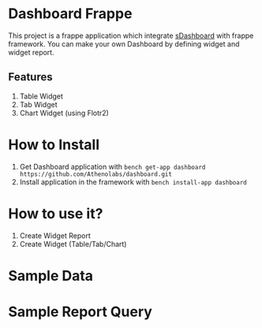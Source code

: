 Dashboard Frappe
=================
This project is a frappe application which integrate [sDashboard](https://github.com/ModelN/sDashboard) with frappe framework.
You can make your own Dashboard by defining widget and widget report.

Features
--------
 1. Table Widget
 2. Tab Widget
 3. Chart Widget (using Flotr2)

How to Install
==============

 1. Get Dashboard application with `bench get-app dashboard https://github.com/Athenolabs/dashboard.git`
 2. Install application in the framework with `bench install-app dashboard` 

How to use it?
==============
 1. Create Widget Report
 1. Create Widget (Table/Tab/Chart)


Sample Data
===========


Sample Report Query
===================


